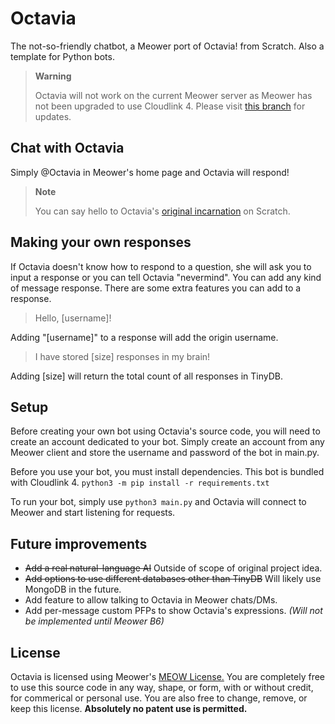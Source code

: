 # Octavia
The not-so-friendly chatbot, a Meower port of Octavia! from Scratch. Also a template for Python bots.

> **Warning**
>
> Octavia will not work on the current Meower server as Meower has not been upgraded to use Cloudlink 4. Please visit [this branch](https://github.com/meower-media-co/Meower-Server/tree/main-cl4-port) for updates.

## Chat with Octavia
Simply @Octavia in Meower's home page and Octavia will respond!

> **Note**
>
> You can say hello to Octavia's [original incarnation](https://scratch.mit.edu/projects/402821371/) on Scratch.

## Making your own responses
If Octavia doesn't know how to respond to a question, she will ask you to input a response or you can tell Octavia "nevermind". You can add any kind of message response. There are some extra features you can add to a response.

> Hello, [username]!

Adding "[username]" to a response will add the origin username.

> I have stored [size] responses in my brain!

Adding [size] will return the total count of all responses in TinyDB.

## Setup
Before creating your own bot using Octavia's source code, you will need to create an account dedicated to your bot. Simply create an account from any Meower client and store the username and password of the bot in main.py.

Before you use your bot, you must install dependencies. This bot is bundled with Cloudlink 4.
`python3 -m pip install -r requirements.txt`

To run your bot, simply use
`python3 main.py`
and Octavia will connect to Meower and start listening for requests.

## Future improvements
* ~~Add a real natural-language AI~~ Outside of scope of original project idea.
* ~~Add options to use different databases other than TinyDB~~ Will likely use MongoDB in the future.
* Add feature to allow talking to Octavia in Meower chats/DMs.
* Add per-message custom PFPs to show Octavia's expressions. *(Will not be implemented until Meower B6)*

## License
Octavia is licensed using Meower's [MEOW License.](https://github.com/meower-media-co/Octavia/blob/main/LICENSE) You are completely free to use this source code in any way, shape, or form, with or without credit, for commerical or personal use. You are also free to change, remove, or keep this license. **Absolutely no patent use is permitted.**
